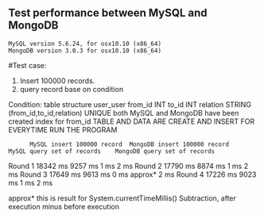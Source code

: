 ## Test performance between MySQL and MongoDB
    MySQL version 5.6.24, for osx10.10 (x86_64)
    MongoDB version 3.0.3 for osx10.10 (x86_64)

#Test case:
  1. Insert 100000 records.
  2. query record base on condition
  
Condition: 
table structure
user_user
		from_id INT
		to_id INT
		relation STRING
		(from_id,to_id,relation) UNIQUE
both MySQL and MongoDB have been created index for from_id
TABLE AND DATA ARE CREATE AND INSERT FOR EVERYTIME RUN THE PROGRAM





          MySQL insert 100000 record  MongoDB insert 100000 record     MySQL query set of records    MongoDB query set of records
  Round 1           18342 ms                      9257 ms                       1 ms                            2 ms
  Round 2           17790 ms                      8874 ms                       1 ms                            2 ms
  Round 3           17649 ms                      9613 ms                       0 ms approx*                    2 ms
  Round 4           17226 ms                      9023 ms                       1 ms                            2 ms

approx* this is result for System.currentTimeMillis() Subtraction, after execution minus before execution
